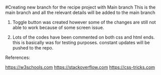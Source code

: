 #Creating new branch for the recipe project with Main branch
This is the main branch and all the relevant details will be added to the main branch

1) Toggle button was created however some of the changes are still not able to work because of some screen issue.

2) Lots of the codes have been commented on both css and html ends. this is basically was for testing purposes. constant updates will be pushed to the repo.

References:

https://w3schools.com
https://stackoverflow.com
https://css-tricks.com
